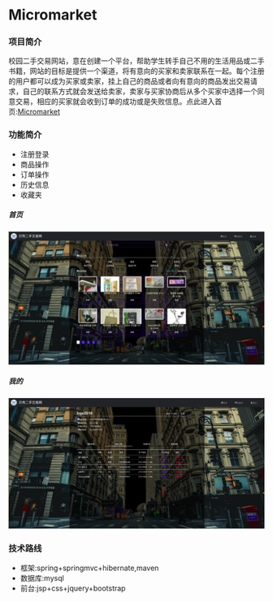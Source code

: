 # Micromarket
### 项目简介
校园二手交易网站，意在创建一个平台，帮助学生转手自己不用的生活用品或二手书籍，网站的目标是提供一个渠道，将有意向的买家和卖家联系在一起。每个注册的用户都可以成为买家或卖家，挂上自己的商品或者向有意向的商品发出交易请求，自己的联系方式就会发送给卖家，卖家与买家协商后从多个买家中选择一个同意交易，相应的买家就会收到订单的成功或是失败信息。点此进入首页:[Micromarket](http://www.fallenstar.club:8080/Micromarket/)

### 功能简介

- 注册登录
- 商品操作
- 订单操作
- 历史信息
- 收藏夹

##### 首页

![首页](./Micromarket/image/market.png)

##### 我的

![我的](./Micromarket/image/space.png)

### 技术路线

- 框架:spring+springmvc+hibernate,maven
- 数据库:mysql
- 前台:jsp+css+jquery+bootstrap



